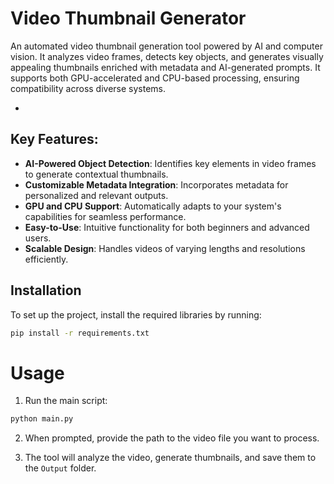 # Video Thumbnail Generator
An automated video thumbnail generation tool powered by AI and computer vision. It analyzes video frames, detects key objects, and generates visually appealing thumbnails enriched with metadata and AI-generated prompts. It supports both GPU-accelerated and CPU-based processing, ensuring compatibility across diverse systems.

-


## Key Features:

- **AI-Powered Object Detection**: Identifies key elements in video frames to generate contextual thumbnails.
- **Customizable Metadata Integration**: Incorporates metadata for personalized and relevant outputs.
- **GPU and CPU Support**: Automatically adapts to your system's capabilities for seamless performance.
- **Easy-to-Use**: Intuitive functionality for both beginners and advanced users.
- **Scalable Design**: Handles videos of varying lengths and resolutions efficiently.

## Installation

To set up the project, install the required libraries by running:

```bash
pip install -r requirements.txt
```

# Usage
1. Run the main script:

```py
python main.py
```
2. When prompted, provide the path to the video file you want to process.

3. The tool will analyze the video, generate thumbnails, and save them to the ```Output``` folder.

